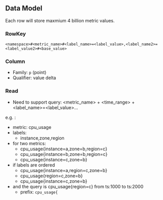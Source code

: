 ## Data Model
Each row will store maxmium 4 billion metric values.

### RowKey
```
<namespace>#<metric_name>#<label_name>=<label_value>,<label_name2>=<label_value2>#<base_value>
```

### Column
* Family: `p` (point)
* Qualifier: value delta

### Read
* Need to support query: <metric_name> + <time_range> + <label_name>=<label_value>...

e.g. :
* metric: cpu_usage
* labels: 
  * instance,zone,region
* for two metrics:
  * cpu_usage{instance=a,zone=b,region=c}
  * cpu_usage{instance=b,zone=b,region=c}
  * cpu_usage{instance=c,zone=b}
* if labels are ordered
  * cpu_usage{instance=a,region=c,zone=b}
  * cpu_usage{region=c,zone=b}
  * cpu_usage{instance=c,zone=b}
* and the query is cpu_usage{region=c} from ts:1000 to ts:2000
  * prefix: `cpu_usage{`
